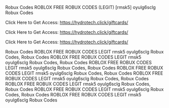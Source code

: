 Robux Codes ROBLOX FREE ROBUX CODES (LEGIT) [rmsk5] oyulg6sclg Robux Codes

Click Here to Get Access: https://hydrotech.click/giftcards/

Click Here to Get Access: https://hydrotech.click/giftcards/

Click Here to Get Access: https://hydrotech.click/giftcards/

Robux Codes ROBLOX FREE ROBUX CODES LEGIT rmsk5 oyulg6sclg Robux Codes, Robux Codes ROBLOX FREE ROBUX CODES LEGIT rmsk5 oyulg6sclg Robux Codes, Robux Codes ROBLOX FREE ROBUX CODES LEGIT rmsk5 oyulg6sclg Robux Codes, Robux Codes ROBLOX FREE ROBUX CODES LEGIT rmsk5 oyulg6sclg Robux Codes, Robux Codes ROBLOX FREE ROBUX CODES LEGIT rmsk5 oyulg6sclg Robux Codes, Robux Codes ROBLOX FREE ROBUX CODES LEGIT rmsk5 oyulg6sclg Robux Codes, Robux Codes ROBLOX FREE ROBUX CODES LEGIT rmsk5 oyulg6sclg Robux Codes, Robux Codes ROBLOX FREE ROBUX CODES LEGIT rmsk5 oyulg6sclg Robux Codes
